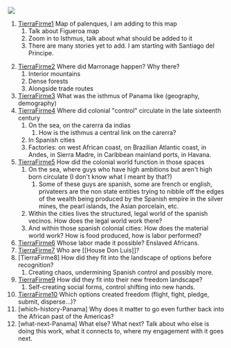 <a href="https://juncture-digital.org"><img src="https://juncture-digital.org/images/ve-button.png"></a>

<param ve-config 
       title="Panama"
       author="EmKamm"
       banner="https://raw.githubusercontent.com/emKamm/homepage/main/Panama/1644Jansson.png" 
       layout="vtl">

<!-- Entities discussed throughout the essay are typically defined before the essay text and
     are thus available in all text.  Entity identifiers (QIDs) can be found in either
     Wikipedia or Wikidata (https://www.wikidata.org)> -->
<param ve-entity eid="">

1. [TierraFirme1](TierraFirme1.md) Map of palenques, I am adding to this map
	1. Talk about Figueroa map
	2. Zoom in to Isthmus, talk about what should be added to it
	3. There are many stories yet to add. I am starting with Santiago del Principe.
<param ve-entity image
       url= "https://raw.githubusercontent.com/emKamm/homepage/main/Panama/Figueroa-2010-geography-freedom-rebel-slave-communities.jpg">
       
2. [TierraFirme2](TierraFirme2.md) Where did Marronage happen? Why there?
	1. Interior mountains
	2. Dense forests
	3. Alongside trade routes
3. [TierraFirme3](TierraFirme3.md) What was the isthmus of Panama like (geography, demography)
4.  [TierraFirme4](TierraFirme4.md) Where did colonial "control" circulate in the late sixteenth century
	1. 	On the sea, on the carerra da indias
		1. How is the isthmus a central link on the carerra?
	2. In Spanish cities
	3. Factories: on west African coast, on Brazilian Atlantic coast, in Andes, in Sierra Madre, in Caribbean mainland ports, in Havana. 
5. [TierraFirme5](TierraFirme5.md) How did the colonial world function in those spaces
	1.  On the sea, where guys who have high ambitions but aren't high born circulate (I don't know what I meant by that?)
		1.  Some of these guys are spanish, some are french or english, privateers are the non state entities trying to nibble off the edges of the wealth being produced by the Spanish empire in the silver mines, the pearl islands, the Asian porcelain, etc.
	2.  Within the cities lives the structured, legal world of the spanish vecinos. How does the legal world work there?  
	3.  And within those spanish colonial cities: How does the material world work? How is food produced, how is labor performed? 
6. [TierraFirme6](TierraFirme6.md)  Whose labor made it possible? Enslaved Africans. 
7.  [TierraFirme7](TierraFirme7.md)  Who are [[House Don Luis]]?
8. [TierraFirme8]  How did they fit into the landscape of options before recognition? 
	1. Creating chaos, undermining Spanish control and possibly more.
9.  [TierraFirme9](TierraFirme9.md)  How did they fit into their new freedom landscape?
	1. Self-creating social forms, control shifting into new hands.
10. [TierraFirme10](TierraFirme10.md)  Which options created freedom (flight, fight, pledge, submit, disperse...)?
11. [which-history-Panama] Why does it matter to go even further back into the African past of the Americas?
12. [what-next-Panama]  What else? What next? Talk about who else is doing this work, what it connects to, where my engagement with it goes next. 

